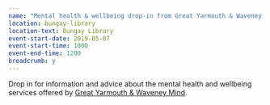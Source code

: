```yaml
---
name: "Mental health & wellbeing drop-in from Great Yarmouth & Waveney Mind"
location: bungay-library
location-text: Bungay Library
event-start-date: 2019-05-07
event-start-time: 1000
event-end-time: 1200
breadcrumb: y
---
```


Drop in for information and advice about the mental health and wellbeing services offered by [Great Yarmouth & Waveney Mind](https://www.gywmind.org.uk/).
